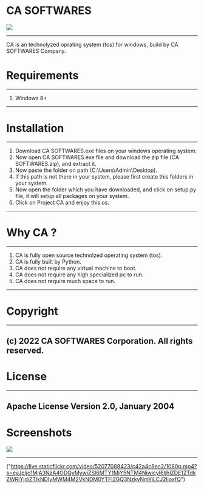 #                               CA SOFTWARES

<img src="https://live.staticflickr.com/65535/52076051362_6a34284ce4_h.jpg"/>  
<hr />

CA is an technolyzed oprating system (tos) for windows, build by CA SOFTWARES Company.

# Requirements
-------------
1. Windows 8+ 
-------------

# Installation
------------------------------------------------------------------------------------------------------------------------
1. Download CA SOFTWARES.exe files on your windows operating system.
2. Now open CA SOFTWARES.exe file and download the zip file (CA SOFTWARES.zip), and extract it.
3. Now paste the folder on path (C:\Users\Admin\Desktop).
4. If this path is not there in your system, please first create this folders in your system.
5. Now open the folder which you have downloaded, and click on setup.py file, it will setup all packages on your system.
6. Click on Project CA and enjoy this os.
------------------------------------------------------------------------------------------------------------------------

# Why CA ?
-------------------------------------------------------------
1. CA is fully open source technolzed operating system (tos).
2. CA is fully built by Python.
3. CA does not require any virtual machine to boot.
4. CA does not require any high specialized pc to run.
5. CA does not require much space to run.
-------------------------------------------------------------


# Copyright
-------------------------------------------------------
(c) 2022 CA SOFTWARES Corporation. All rights reserved.
-------------------------------------------------------

# License
----------------------------------------
Apache License Version 2.0, January 2004
----------------------------------------

# Screenshots
<img src="https://live.staticflickr.com/65535/52077025781_83f8d5eb0d_h.jpg"/>  
<hr />

("https://live.staticflickr.com/video/52077088423/c42a4c6ec2/1080p.mp4?s=eyJpIjo1MjA3NzA4ODQyMywiZSI6MTY1MjY5NTM4NiwicyI6IjhlZDE1ZTdkZWRjYjdiZTlkNDIyMWM4M2VkNDM0YTFlZGQ3NzkyNmYiLCJ2IjoxfQ")

